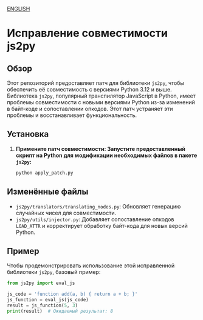 [ENGLISH](https://github.com/MaxKUlish1/patch_js2py/blob/main/README-en.md)

# Исправление совместимости js2py

## Обзор

Этот репозиторий предоставляет патч для библиотеки `js2py`, чтобы обеспечить её совместимость с версиями Python 3.12 и выше. Библиотека `js2py`, популярный транспилятор JavaScript в Python, имеет проблемы совместимости с новыми версиями Python из-за изменений в байт-коде и сопоставлении опкодов. Этот патч устраняет эти проблемы и восстанавливает функциональность.

## Установка

1. **Примените патч совместимости: Запустите предоставленный скрипт на Python для модификации необходимых файлов в пакете `js2py`:**

    ```bash
    python apply_patch.py
    ```

## Изменённые файлы

- `js2py/translators/translating_nodes.py`: Обновляет генерацию случайных чисел для совместимости.
- `js2py/utils/injector.py`: Добавляет сопоставление опкодов `LOAD_ATTR` и корректирует обработку байт-кода для новых версий Python.

## Пример

Чтобы продемонстрировать использование этой исправленной библиотеки `js2py`, базовый пример:

```python
from js2py import eval_js

js_code = 'function add(a, b) { return a + b; }'
js_function = eval_js(js_code)
result = js_function(5, 3)
print(result)  # Ожидаемый результат: 8

